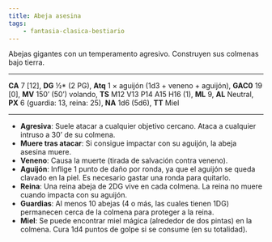 ```yaml
---
title: Abeja asesina
tags:
    - fantasia-clasica-bestiario
---
```

Abejas gigantes con un temperamento agresivo. Construyen sus colmenas bajo tierra.

___
**CA** 7 [12], **DG** ½\* (2 PG), **Atq** 1 × aguijón (1d3 + veneno + aguijón), **GAC0** 19 [0], **MV** 150’ (50’) volando, **TS** M12 V13 P14 A15 H16 (1), **ML** 9, **AL** Neutral, **PX** 6 (guardia: 13, reina: 25), **NA** 1d6 (5d6), **TT** Miel
___

- **Agresiva**: Suele atacar a cualquier objetivo cercano. Ataca a cualquier intruso a 30’ de su colmena.
- **Muere tras atacar**: Si consigue impactar con su aguijón, la abeja asesina muere.
- **Veneno**: Causa la muerte (tirada de salvación contra veneno).
- **Aguijón**: Inflige 1 punto de daño por ronda, ya que el aguijón se queda clavado en la piel. Es necesario gastar una ronda para quitarlo.
- **Reina**: Una reina abeja de 2DG vive en cada colmena. La reina no muere cuando impacta con su aguijón.
- **Guardias**: Al menos 10 abejas (4 o más, las cuales tienen 1DG) permanecen cerca de la colmena para proteger a la reina.
- **Miel**: Se puede encontrar miel mágica (alrededor de dos pintas) en la colmena. Cura 1d4 puntos de golpe si se consume (en su totalidad).
